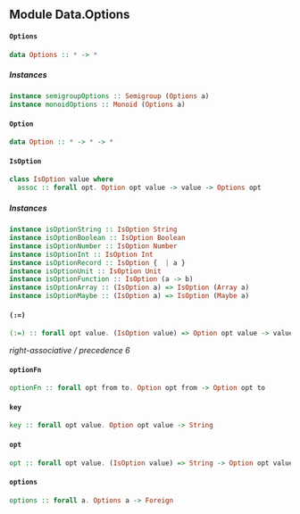 ## Module Data.Options

#### `Options`

``` purescript
data Options :: * -> *
```

##### Instances
``` purescript
instance semigroupOptions :: Semigroup (Options a)
instance monoidOptions :: Monoid (Options a)
```

#### `Option`

``` purescript
data Option :: * -> * -> *
```

#### `IsOption`

``` purescript
class IsOption value where
  assoc :: forall opt. Option opt value -> value -> Options opt
```

##### Instances
``` purescript
instance isOptionString :: IsOption String
instance isOptionBoolean :: IsOption Boolean
instance isOptionNumber :: IsOption Number
instance isOptionInt :: IsOption Int
instance isOptionRecord :: IsOption {  | a }
instance isOptionUnit :: IsOption Unit
instance isOptionFunction :: IsOption (a -> b)
instance isOptionArray :: (IsOption a) => IsOption (Array a)
instance isOptionMaybe :: (IsOption a) => IsOption (Maybe a)
```

#### `(:=)`

``` purescript
(:=) :: forall opt value. (IsOption value) => Option opt value -> value -> Options opt
```

_right-associative / precedence 6_

#### `optionFn`

``` purescript
optionFn :: forall opt from to. Option opt from -> Option opt to
```

#### `key`

``` purescript
key :: forall opt value. Option opt value -> String
```

#### `opt`

``` purescript
opt :: forall opt value. (IsOption value) => String -> Option opt value
```

#### `options`

``` purescript
options :: forall a. Options a -> Foreign
```


